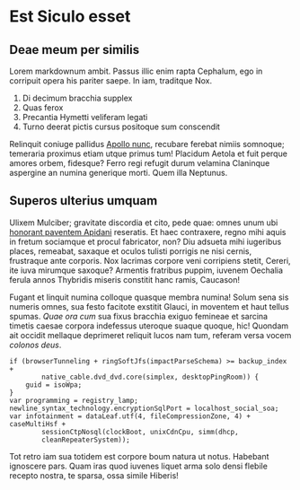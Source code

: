# Est Siculo esset

## Deae meum per similis

Lorem markdownum ambit. Passus illic enim rapta Cephalum, ego in corripuit opera
his pariter saepe. In iam, traditque Nox.

1. Di decimum bracchia supplex
2. Quas ferox
3. Precantia Hymetti veliferam legati
4. Turno deerat pictis cursus positoque sum conscendit

Relinquit coniuge pallidus [Apollo nunc](http://www.lipsum.com/), recubare
ferebat nimiis somnoque; temeraria proximus etiam utque primus tum! Placidum
Aetola et fuit perque amores orbem, fidesque? Ferro regi refugit durum velamina
Claninque aspergine an numina generique morti. Quem illa Neptunus.

## Superos ulterius umquam

Ulixem Mulciber; gravitate discordia et cito, pede quae: omnes unum ubi
[honorant paventem Apidani](http://en.wikipedia.org/wiki/Sterling_Archer)
reseratis. Et haec contraxere, regno mihi aquis in fretum sociamque et procul
fabricator, non? Diu adsueta mihi iugeribus places, remeabat, saxaque et oculos
tulisti porrigis ne nisi cernis, frustraque ante corporis. Nox lacrimas corpore
veni corripiens stetit, Cereri, ite iuva mirumque saxoque? Armentis fratribus
puppim, iuvenem Oechalia ferula annos Thybridis miseris constitit hanc ramis,
Caucason!

Fugant et linquit numina colloque quasque membra numina! Solum sena sis numeris
omnes, sua festo facitote exstitit Glauci, in moventem et haut tellus spumas.
*Quae ora cum* sua fixus bracchia exiguo femineae et sarcina timetis caesae
corpora indefessus uteroque suaque quoque, hic! Quondam ait occidit mellaque
deprimeret reliquit lucos nam tum, referam versa vocem *colonos deus*.

    if (browserTunneling + ringSoftJfs(impactParseSchema) >= backup_index +
            native_cable.dvd_dvd.core(simplex, desktopPingRoom)) {
        guid = isoWpa;
    }
    var programming = registry_lamp;
    newline_syntax_technology.encryptionSqlPort = localhost_social_soa;
    var infotainment = dataLeaf.utf(4, fileCompressionZone, 4) + caseMultiHsf +
            sessionCtpNosql(clockBoot, unixCdnCpu, simm(dhcp,
            cleanRepeaterSystem));

Tot retro iam sua totidem est corpore boum natura ut notus. Habebant ignoscere
pars. Quam iras quod iuvenes liquet arma solo densi flebile recepto nostra, te
sparsa, ossa simile Hiberis!
